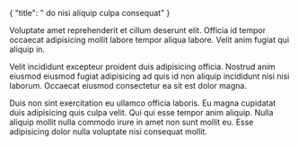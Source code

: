 {
  "title": " do nisi aliquip culpa consequat"
}

Voluptate amet reprehenderit et cillum deserunt elit. Officia id tempor occaecat adipisicing mollit labore tempor aliqua labore. Velit anim fugiat qui aliquip in.

Velit incididunt excepteur proident duis adipisicing officia. Nostrud anim eiusmod eiusmod fugiat adipisicing ad quis id non aliquip incididunt nisi nisi laborum. Occaecat eiusmod consectetur ea sit est dolor magna.

Duis non sint exercitation eu ullamco officia laboris. Eu magna cupidatat duis adipisicing quis culpa velit. Qui qui esse tempor anim aliquip. Nulla aliquip mollit nulla commodo irure in amet non sunt mollit eu. Esse adipisicing dolor nulla voluptate nisi consequat mollit.